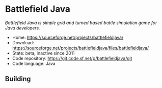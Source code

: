 # Battlefield Java

_Battlefield Java is simple grid and turned based battle simulation game for Java developers._

- Home: https://sourceforge.net/projects/battlefieldjava/
- Download: https://sourceforge.net/projects/battlefieldjava/files/battlefieldjava/
- State: beta, inactive since 2011
- Code repository: https://git.code.sf.net/p/battlefieldjava/git
- Code language: Java


## Building

